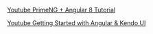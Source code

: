 
[Youtube PrimeNG + Angular 8 Tutorial](https://www.youtube.com/watch?v=4Wk4RgYN9ZQ&list=PLEXcOZ7ShIgAnxrnPgiOpIz1uPKZNQ9ZJ&ab_channel=CodeUsingJava)    


[Youtube Getting Started with Angular & Kendo UI](https://www.youtube.com/watch?v=GUWtSc6ght0&list=PLLGlTD7u3kMrqsgmFXe1IUuD_bJgHxSeK&ab_channel=KendoUI)   


